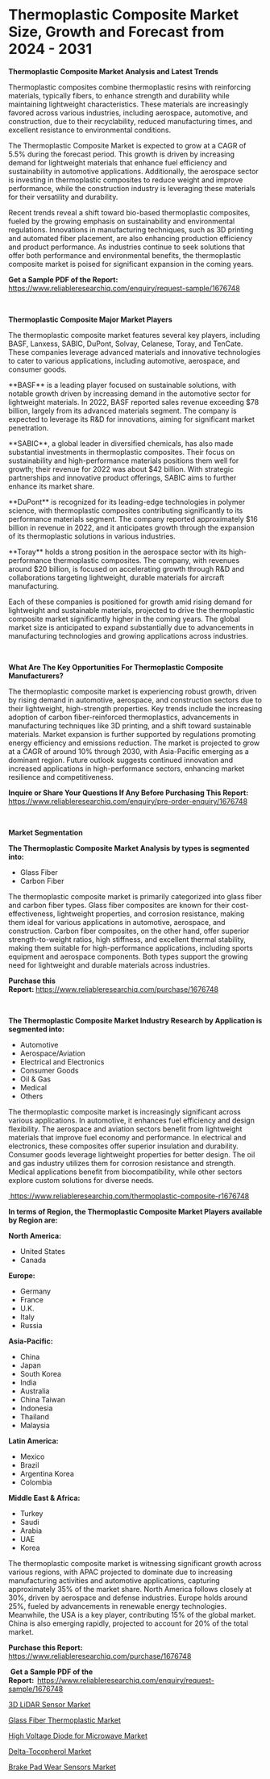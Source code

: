 <p><h1>Thermoplastic Composite Market Size, Growth and Forecast from 2024 - 2031</h1></p><p><strong>Thermoplastic Composite Market Analysis and Latest Trends</strong></p>
<p><p>Thermoplastic composites combine thermoplastic resins with reinforcing materials, typically fibers, to enhance strength and durability while maintaining lightweight characteristics. These materials are increasingly favored across various industries, including aerospace, automotive, and construction, due to their recyclability, reduced manufacturing times, and excellent resistance to environmental conditions.</p><p>The Thermoplastic Composite Market is expected to grow at a CAGR of 5.5% during the forecast period. This growth is driven by increasing demand for lightweight materials that enhance fuel efficiency and sustainability in automotive applications. Additionally, the aerospace sector is investing in thermoplastic composites to reduce weight and improve performance, while the construction industry is leveraging these materials for their versatility and durability.</p><p>Recent trends reveal a shift toward bio-based thermoplastic composites, fueled by the growing emphasis on sustainability and environmental regulations. Innovations in manufacturing techniques, such as 3D printing and automated fiber placement, are also enhancing production efficiency and product performance. As industries continue to seek solutions that offer both performance and environmental benefits, the thermoplastic composite market is poised for significant expansion in the coming years.</p></p>
<p><strong>Get a Sample PDF of the Report:&nbsp;</strong> <a href="https://www.reliableresearchiq.com/enquiry/request-sample/1676748?utm_campaign=1132&utm_medium=2&utm_source=Github&utm_content=ia&utm_term=30092024&utm_id=thermoplastic-composite">https://www.reliableresearchiq.com/enquiry/request-sample/1676748</a></p>
<p>&nbsp;</p>
<p><strong>Thermoplastic Composite Major Market Players</strong></p>
<p><p>The thermoplastic composite market features several key players, including BASF, Lanxess, SABIC, DuPont, Solvay, Celanese, Toray, and TenCate. These companies leverage advanced materials and innovative technologies to cater to various applications, including automotive, aerospace, and consumer goods.</p><p>**BASF** is a leading player focused on sustainable solutions, with notable growth driven by increasing demand in the automotive sector for lightweight materials. In 2022, BASF reported sales revenue exceeding $78 billion, largely from its advanced materials segment. The company is expected to leverage its R&D for innovations, aiming for significant market penetration.</p><p>**SABIC**, a global leader in diversified chemicals, has also made substantial investments in thermoplastic composites. Their focus on sustainability and high-performance materials positions them well for growth; their revenue for 2022 was about $42 billion. With strategic partnerships and innovative product offerings, SABIC aims to further enhance its market share.</p><p>**DuPont** is recognized for its leading-edge technologies in polymer science, with thermoplastic composites contributing significantly to its performance materials segment. The company reported approximately $16 billion in revenue in 2022, and it anticipates growth through the expansion of its thermoplastic solutions in various industries.</p><p>**Toray** holds a strong position in the aerospace sector with its high-performance thermoplastic composites. The company, with revenues around $20 billion, is focused on accelerating growth through R&D and collaborations targeting lightweight, durable materials for aircraft manufacturing.</p><p>Each of these companies is positioned for growth amid rising demand for lightweight and sustainable materials, projected to drive the thermoplastic composite market significantly higher in the coming years. The global market size is anticipated to expand substantially due to advancements in manufacturing technologies and growing applications across industries.</p></p>
<p>&nbsp;</p>
<p><strong>What Are The Key Opportunities For Thermoplastic Composite Manufacturers?</strong></p>
<p><p>The thermoplastic composite market is experiencing robust growth, driven by rising demand in automotive, aerospace, and construction sectors due to their lightweight, high-strength properties. Key trends include the increasing adoption of carbon fiber-reinforced thermoplastics, advancements in manufacturing techniques like 3D printing, and a shift toward sustainable materials. Market expansion is further supported by regulations promoting energy efficiency and emissions reduction. The market is projected to grow at a CAGR of around 10% through 2030, with Asia-Pacific emerging as a dominant region. Future outlook suggests continued innovation and increased applications in high-performance sectors, enhancing market resilience and competitiveness.</p></p>
<p><strong>Inquire or Share Your Questions If Any Before Purchasing This Report:</strong> <a href="https://www.reliableresearchiq.com/enquiry/pre-order-enquiry/1676748?utm_campaign=1132&utm_medium=2&utm_source=Github&utm_content=ia&utm_term=30092024&utm_id=thermoplastic-composite">https://www.reliableresearchiq.com/enquiry/pre-order-enquiry/1676748</a></p>
<p>&nbsp;</p>
<p><strong>Market Segmentation</strong></p>
<p><strong>The Thermoplastic Composite Market Analysis by types is segmented into:</strong></p>
<p><ul><li>Glass Fiber</li><li>Carbon Fiber</li></ul></p>
<p><p>The thermoplastic composite market is primarily categorized into glass fiber and carbon fiber types. Glass fiber composites are known for their cost-effectiveness, lightweight properties, and corrosion resistance, making them ideal for various applications in automotive, aerospace, and construction. Carbon fiber composites, on the other hand, offer superior strength-to-weight ratios, high stiffness, and excellent thermal stability, making them suitable for high-performance applications, including sports equipment and aerospace components. Both types support the growing need for lightweight and durable materials across industries.</p></p>
<p><strong>Purchase this Report:&nbsp;</strong><a href="https://www.reliableresearchiq.com/purchase/1676748?utm_campaign=1132&utm_medium=2&utm_source=Github&utm_content=ia&utm_term=30092024&utm_id=thermoplastic-composite">https://www.reliableresearchiq.com/purchase/1676748</a></p>
<p>&nbsp;</p>
<p><strong>The Thermoplastic Composite Market Industry Research by Application is segmented into:</strong></p>
<p><ul><li>Automotive</li><li>Aerospace/Aviation</li><li>Electrical and Electronics</li><li>Consumer Goods</li><li>Oil & Gas</li><li>Medical</li><li>Others</li></ul></p>
<p><p>The thermoplastic composite market is increasingly significant across various applications. In automotive, it enhances fuel efficiency and design flexibility. The aerospace and aviation sectors benefit from lightweight materials that improve fuel economy and performance. In electrical and electronics, these composites offer superior insulation and durability. Consumer goods leverage lightweight properties for better design. The oil and gas industry utilizes them for corrosion resistance and strength. Medical applications benefit from biocompatibility, while other sectors explore custom solutions for diverse needs.</p></p>
<p><a href="https://www.reliableresearchiq.com/thermoplastic-composite-r1676748?utm_campaign=1132&utm_medium=2&utm_source=Github&utm_content=ia&utm_term=30092024&utm_id=thermoplastic-composite">&nbsp;https://www.reliableresearchiq.com/thermoplastic-composite-r1676748</a></p>
<p><strong>In terms of Region, the Thermoplastic Composite Market Players available by Region are:</strong></p>
<p>
    <p> <strong> North America: </strong>
        <ul>
            <li>United States</li>
            <li>Canada</li>
        </ul>
        </p> 
    <p> <strong> Europe: </strong>
        <ul>
            <li>Germany</li>
            <li>France</li>
            <li>U.K.</li>
            <li>Italy</li>
            <li>Russia</li>
        </ul>
        </p> 
    <p> <strong> Asia-Pacific: </strong>
        <ul>
            <li>China</li>
            <li>Japan</li>
            <li>South Korea</li>
            <li>India</li>
            <li>Australia</li>
            <li>China Taiwan</li>
            <li>Indonesia</li>
            <li>Thailand</li>
            <li>Malaysia</li>
        </ul>
        </p> 
    <p> <strong> Latin America: </strong>
        <ul>
            <li>Mexico</li>
            <li>Brazil</li>
            <li>Argentina Korea</li>
            <li>Colombia</li>
        </ul>
        </p> 
    <p> <strong> Middle East & Africa: </strong>
        <ul>
            <li>Turkey</li>
            <li>Saudi</li>
            <li>Arabia</li>
            <li>UAE</li>
            <li>Korea</li>
        </ul>
    </p>
    </p>
<p><p>The thermoplastic composite market is witnessing significant growth across various regions, with APAC projected to dominate due to increasing manufacturing activities and automotive applications, capturing approximately 35% of the market share. North America follows closely at 30%, driven by aerospace and defense industries. Europe holds around 25%, fueled by advancements in renewable energy technologies. Meanwhile, the USA is a key player, contributing 15% of the global market. China is also emerging rapidly, projected to account for 20% of the total market.</p></p>
<p><strong>Purchase this Report: </strong><a href="https://www.reliableresearchiq.com/purchase/1676748?utm_campaign=1132&utm_medium=2&utm_source=Github&utm_content=ia&utm_term=30092024&utm_id=thermoplastic-composite">https://www.reliableresearchiq.com/purchase/1676748</a></p>
<p>&nbsp;<strong>Get a Sample PDF of the Report:&nbsp;&nbsp;</strong><a href="https://www.reliableresearchiq.com/enquiry/request-sample/1676748?utm_campaign=1132&utm_medium=2&utm_source=Github&utm_content=ia&utm_term=30092024&utm_id=thermoplastic-composite">https://www.reliableresearchiq.com/enquiry/request-sample/1676748</a></p>
<p><strong></strong></p>
<p><p><a href="https://issuu.com/reportprime-2/docs/3d-lidar-sensor-market-size-2030.pp_4e481249dc3399?utm_campaign=1132&utm_medium=2&utm_source=Github&utm_content=ia&utm_term=30092024&utm_id=thermoplastic-composite">3D LiDAR Sensor Market</a></p><p><a href="https://github.com/MelgarBasny/Market-Research-Report-List-1/blob/main/glass-fiber-thermoplastic-market.md?utm_campaign=1132&utm_medium=2&utm_source=Github&utm_content=ia&utm_term=30092024&utm_id=thermoplastic-composite">Glass Fiber Thermoplastic Market</a></p><p><a href="https://www.linkedin.com/pulse/global-high-voltage-diode-microwave-market-opportunities-forecast-9ta6f?utm_campaign=1132&utm_medium=2&utm_source=Github&utm_content=ia&utm_term=30092024&utm_id=thermoplastic-composite">High Voltage Diode for Microwave Market</a></p><p><a href="https://github.com/darientvns/Market-Research-Report-List-1/blob/main/delta-tocopherol-market.md?utm_campaign=1132&utm_medium=2&utm_source=Github&utm_content=ia&utm_term=30092024&utm_id=thermoplastic-composite">Delta-Tocopherol Market</a></p><p><a href="https://issuu.com/reportprime-2/docs/brake-pad-wear-sensors-market-size-_562d41fa98f301?utm_campaign=1132&utm_medium=2&utm_source=Github&utm_content=ia&utm_term=30092024&utm_id=thermoplastic-composite">Brake Pad Wear Sensors Market</a></p></p>
